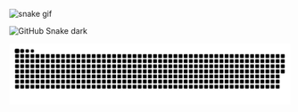 ![snake gif](https://github.com/vignesh-i2it/vignesh-i2it/blob/output/github-contribution-grid-snake.gif)

![GitHub Snake dark](github-snake-dark.svg#gh-dark-mode-only)

![GitHub Snake dark](https://github.com/vignesh-i2it/vignesh-i2it/blob/output/github-contribution-grid-snake.svg#gh-dark-mode-only)
